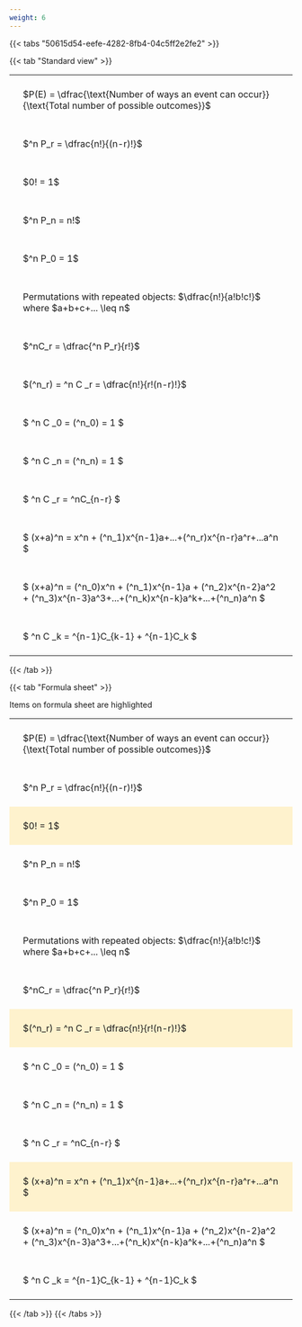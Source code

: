 ```yaml
---
weight: 6
---
```


{{< tabs "50615d54-eefe-4282-8fb4-04c5ff2e2fe2" >}}

{{< tab "Standard view" >}}

<style type="text/css">
#T_ad6d5 th.col_heading {
  text-align: left;
  font-size: 1em;
}
#T_ad6d5 td {
  text-align: left;
  font-size: 1em;
  padding: 1.5em;
}
</style>
<table id="T_ad6d5">
  <thead>
  </thead>
  <tbody>
    <tr>
      <td id="T_ad6d5_row0_col0" class="data row0 col0" >$P(E) = \dfrac{\text{Number of ways an event can occur}}{\text{Total number of possible outcomes}}$</td>
    </tr>
    <tr>
      <td id="T_ad6d5_row1_col0" class="data row1 col0" >$^n P_r = \dfrac{n!}{(n-r)!}$</td>
    </tr>
    <tr>
      <td id="T_ad6d5_row2_col0" class="data row2 col0" >$0! = 1$</td>
    </tr>
    <tr>
      <td id="T_ad6d5_row3_col0" class="data row3 col0" >$^n P_n = n!$</td>
    </tr>
    <tr>
      <td id="T_ad6d5_row4_col0" class="data row4 col0" >$^n P_0 = 1$</td>
    </tr>
    <tr>
      <td id="T_ad6d5_row5_col0" class="data row5 col0" >Permutations with repeated objects: $\dfrac{n!}{a!b!c!}$ where $a+b+c+... \leq n$</td>
    </tr>
    <tr>
      <td id="T_ad6d5_row6_col0" class="data row6 col0" >$^nC_r = \dfrac{^n P_r}{r!}$</td>
    </tr>
    <tr>
      <td id="T_ad6d5_row7_col0" class="data row7 col0" >$(^n_r) = ^n C _r = \dfrac{n!}{r!(n-r)!}$</td>
    </tr>
    <tr>
      <td id="T_ad6d5_row8_col0" class="data row8 col0" >$ ^n C _0 = (^n_0) = 1 $</td>
    </tr>
    <tr>
      <td id="T_ad6d5_row9_col0" class="data row9 col0" >$ ^n C _n = (^n_n) = 1 $</td>
    </tr>
    <tr>
      <td id="T_ad6d5_row10_col0" class="data row10 col0" >$ ^n C _r = ^nC_{n-r} $</td>
    </tr>
    <tr>
      <td id="T_ad6d5_row11_col0" class="data row11 col0" >$ (x+a)^n = x^n + (^n_1)x^{n-1}a+...+(^n_r)x^{n-r}a^r+...a^n    $</td>
    </tr>
    <tr>
      <td id="T_ad6d5_row12_col0" class="data row12 col0" >$ (x+a)^n = (^n_0)x^n + (^n_1)x^{n-1}a + (^n_2)x^{n-2}a^2 + (^n_3)x^{n-3}a^3+...+(^n_k)x^{n-k}a^k+...+(^n_n)a^n $</td>
    </tr>
    <tr>
      <td id="T_ad6d5_row13_col0" class="data row13 col0" >$ ^n C _k = ^{n-1}C_{k-1} + ^{n-1}C_k $</td>
    </tr>
  </tbody>
</table>
{{< /tab >}}

{{< tab "Formula sheet" >}}

Items on formula sheet are highlighted 
<br>
<style type="text/css">
#T_52e53 th.col_heading {
  text-align: left;
  font-size: 1em;
}
#T_52e53 td {
  text-align: left;
  font-size: 1em;
  padding: 1.5em;
}
#T_52e53_row0_col0, #T_52e53_row1_col0, #T_52e53_row3_col0, #T_52e53_row4_col0, #T_52e53_row5_col0, #T_52e53_row6_col0, #T_52e53_row8_col0, #T_52e53_row9_col0, #T_52e53_row10_col0, #T_52e53_row12_col0, #T_52e53_row13_col0 {
  background-color: rgba(0,0,0,0);
}
#T_52e53_row2_col0, #T_52e53_row7_col0, #T_52e53_row11_col0 {
  background-color: rgba(255,194,10, 0.2);
}
</style>
<table id="T_52e53">
  <thead>
  </thead>
  <tbody>
    <tr>
      <td id="T_52e53_row0_col0" class="data row0 col0" >$P(E) = \dfrac{\text{Number of ways an event can occur}}{\text{Total number of possible outcomes}}$</td>
    </tr>
    <tr>
      <td id="T_52e53_row1_col0" class="data row1 col0" >$^n P_r = \dfrac{n!}{(n-r)!}$</td>
    </tr>
    <tr>
      <td id="T_52e53_row2_col0" class="data row2 col0" >$0! = 1$</td>
    </tr>
    <tr>
      <td id="T_52e53_row3_col0" class="data row3 col0" >$^n P_n = n!$</td>
    </tr>
    <tr>
      <td id="T_52e53_row4_col0" class="data row4 col0" >$^n P_0 = 1$</td>
    </tr>
    <tr>
      <td id="T_52e53_row5_col0" class="data row5 col0" >Permutations with repeated objects: $\dfrac{n!}{a!b!c!}$ where $a+b+c+... \leq n$</td>
    </tr>
    <tr>
      <td id="T_52e53_row6_col0" class="data row6 col0" >$^nC_r = \dfrac{^n P_r}{r!}$</td>
    </tr>
    <tr>
      <td id="T_52e53_row7_col0" class="data row7 col0" >$(^n_r) = ^n C _r = \dfrac{n!}{r!(n-r)!}$</td>
    </tr>
    <tr>
      <td id="T_52e53_row8_col0" class="data row8 col0" >$ ^n C _0 = (^n_0) = 1 $</td>
    </tr>
    <tr>
      <td id="T_52e53_row9_col0" class="data row9 col0" >$ ^n C _n = (^n_n) = 1 $</td>
    </tr>
    <tr>
      <td id="T_52e53_row10_col0" class="data row10 col0" >$ ^n C _r = ^nC_{n-r} $</td>
    </tr>
    <tr>
      <td id="T_52e53_row11_col0" class="data row11 col0" >$ (x+a)^n = x^n + (^n_1)x^{n-1}a+...+(^n_r)x^{n-r}a^r+...a^n    $</td>
    </tr>
    <tr>
      <td id="T_52e53_row12_col0" class="data row12 col0" >$ (x+a)^n = (^n_0)x^n + (^n_1)x^{n-1}a + (^n_2)x^{n-2}a^2 + (^n_3)x^{n-3}a^3+...+(^n_k)x^{n-k}a^k+...+(^n_n)a^n $</td>
    </tr>
    <tr>
      <td id="T_52e53_row13_col0" class="data row13 col0" >$ ^n C _k = ^{n-1}C_{k-1} + ^{n-1}C_k $</td>
    </tr>
  </tbody>
</table>
{{< /tab >}}
{{< /tabs >}}